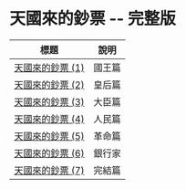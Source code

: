 # 天國來的鈔票 -- 完整版

| 標題  |  說明  |
|--------|-----------|
|  [天國來的鈔票 (1)](./HeavenMoney1)  |  國王篇  |
|  [天國來的鈔票 (2)](./HeavenMoney2)  |  皇后篇  |
|  [天國來的鈔票 (3)](./HeavenMoney3)  |  大臣篇  |
|  [天國來的鈔票 (4)](./HeavenMoney4)  |  人民篇  |
|  [天國來的鈔票 (5)](./HeavenMoney5)  |  革命篇  |
|  [天國來的鈔票 (6)](./HeavenMoney6)  |  銀行家  |
|  [天國來的鈔票 (7)](./HeavenMoney7)  |  完結篇  |
